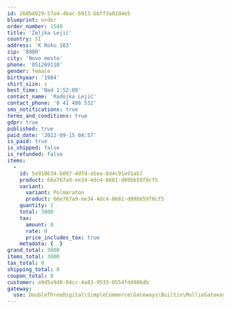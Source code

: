 ```yaml
---
id: 260bd929-57e4-4bac-b913-bbff3a02d4e5
blueprint: order
order_number: 1549
title: 'Željka Lejić'
country: SI
address: 'K Roku 103'
zip: '8000'
city: 'Novo mesto'
phone: '051269110'
gender: female
birthyear: '1984'
shirt_size: s
best_time: 'Nad 1:52:00'
contact_name: 'Radojka Lejić'
contact_phone: '0 41 486 532'
sms_notifications: true
terms_and_conditions: true
gdpr: true
published: true
paid_date: '2022-09-15 04:57'
is_paid: true
is_shipped: false
is_refunded: false
items:
  -
    id: 5e910634-b097-4dfd-a5ea-6d4c91e91ab7
    product: 66e767a9-ee34-4dc4-8681-d09bb59f0cf5
    variant:
      variant: Polmaraton
      product: 66e767a9-ee34-4dc4-8681-d09bb59f0cf5
    quantity: 1
    total: 3800
    tax:
      amount: 0
      rate: 0
      price_includes_tax: true
    metadata: {  }
grand_total: 3800
items_total: 3800
tax_total: 0
shipping_total: 0
coupon_total: 0
customer: a9d5a9d0-04cc-4a83-9533-0554fdd908db
gateway:
  use: DoubleThreeDigital\SimpleCommerce\Gateways\Builtin\MollieGateway
---
```

